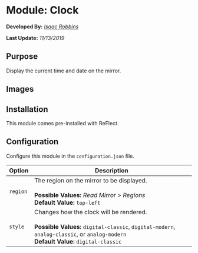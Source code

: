 # Module: Clock

**Developed By:** *[Isaac Robbins](https://github.com/MeAwesome)*

**Last Update:** *11/13/2019*

## Purpose

Display the current time and date on the mirror.

## Images



## Installation

This module comes pre-installed with ReFlect.

## Configuration

Configure this module in the `configuration.json` file.

| Option   | Description
| -------- | ------
| `region` | The region on the mirror to be displayed. <br><br> **Possible Values:** *Read Mirror > Regions* <br> **Default Value:** `top-left`
| `style`  | Changes how the clock will be rendered. <br><br> **Possible Values:** `digital-classic`, `digital-modern`, `analog-classic`, or `analog-modern` <br> **Default Value:** `digital-classic`

##
